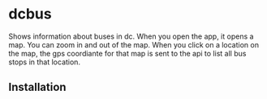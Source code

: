 # dcbus
Shows information about buses in dc.
When you open the app, it opens a map. You can zoom in and out of the map.
When you click on a location on the map, the gps coordiante for that map is sent to the api to list all bus stops in that location.

## Installation

